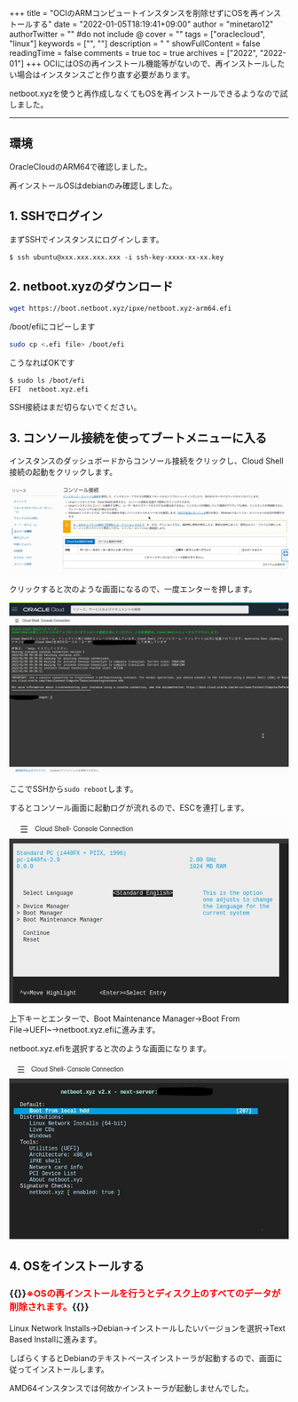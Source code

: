 +++
title = "OCIのARMコンピュートインスタンスを削除せずにOSを再インストールする"
date = "2022-01-05T18:19:41+09:00"
author = "minetaro12"
authorTwitter = "" #do not include @
cover = ""
tags = ["oraclecloud", "linux"]
keywords = ["", ""]
description = " "
showFullContent = false
readingTime = false
comments = true
toc = true
archives = ["2022", "2022-01"]
+++
OCIにはOSの再インストール機能等がないので、再インストールしたい場合はインスタンスごと作り直す必要があります。

netboot.xyzを使うと再作成しなくてもOSを再インストールできるようなので試しました。

***

## 環境

OracleCloudのARM64で確認しました。

再インストールOSはdebianのみ確認しました。

## 1. SSHでログイン

まずSSHでインスタンスにログインします。

```term
$ ssh ubuntu@xxx.xxx.xxx.xxx -i ssh-key-xxxx-xx-xx.key
```

## 2. netboot.xyzのダウンロード

```bash
wget https://boot.netboot.xyz/ipxe/netboot.xyz-arm64.efi
```

/boot/efiにコピーします

```bash
sudo cp <.efi file> /boot/efi
```

こうなればOKです

```term
$ sudo ls /boot/efi
EFI  netboot.xyz.efi
```

SSH接続はまだ切らないでください。

## 3. コンソール接続を使ってブートメニューに入る

インスタンスのダッシュボードからコンソール接続をクリックし、Cloud Shell接続の起動をクリックします。

![console](oci_console.jpg)

クリックすると次のような画面になるので、一度エンターを押します。

![console2](oci_console2.jpg)

ここでSSHから`sudo reboot`します。

するとコンソール画面に起動ログが流れるので、ESCを連打します。

![ocibootmenu](oci_bootmenu.jpg)

上下キーとエンターで、Boot Maintenance Manager→Boot From File→UEFI~→netboot.xyz.efiに進みます。

netboot.xyz.efiを選択すると次のような画面になります。

![netboot](oci_netboot.jpg)

## 4. OSをインストールする

### {{<rawhtml>}}<span style="color: red; ">※OSの再インストールを行うとディスク上のすべてのデータが削除されます。</span>{{</rawhtml>}}

Linux Network Installs→Debian→インストールしたいバージョンを選択→Text Based Installに進みます。

しばらくするとDebianのテキストベースインストーラが起動するので、画面に従ってインストールします。

AMD64インスタンスでは何故かインストーラが起動しませんでした。